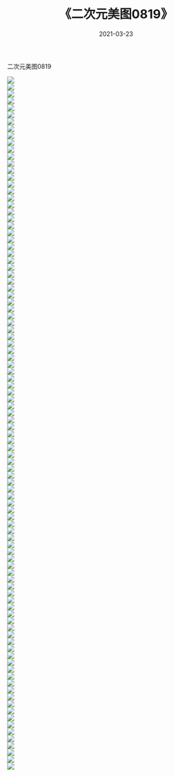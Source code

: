 ﻿---
layout: post
title:  《二次元美图0819》
date:   2021-03-23
img: http://imgx.orgx.ga/二次元/2021/二次元美图0819/000.jpg
categories: [美女, 清纯, 唯美]
---

二次元美图0819

 ![](http://imgx.orgx.ga/二次元/2021/二次元美图0819/001.png) <br>![](http://imgx.orgx.ga/二次元/2021/二次元美图0819/002.png) <br>![](http://imgx.orgx.ga/二次元/2021/二次元美图0819/003.png) <br>![](http://imgx.orgx.ga/二次元/2021/二次元美图0819/004.png) <br>![](http://imgx.orgx.ga/二次元/2021/二次元美图0819/005.png) <br>![](http://imgx.orgx.ga/二次元/2021/二次元美图0819/006.png) <br>![](http://imgx.orgx.ga/二次元/2021/二次元美图0819/007.png) <br>![](http://imgx.orgx.ga/二次元/2021/二次元美图0819/008.png) <br>![](http://imgx.orgx.ga/二次元/2021/二次元美图0819/009.png) <br>![](http://imgx.orgx.ga/二次元/2021/二次元美图0819/010.png) <br>![](http://imgx.orgx.ga/二次元/2021/二次元美图0819/011.png) <br>![](http://imgx.orgx.ga/二次元/2021/二次元美图0819/012.png) <br>![](http://imgx.orgx.ga/二次元/2021/二次元美图0819/013.png) <br>![](http://imgx.orgx.ga/二次元/2021/二次元美图0819/014.png) <br>![](http://imgx.orgx.ga/二次元/2021/二次元美图0819/015.png) <br>![](http://imgx.orgx.ga/二次元/2021/二次元美图0819/016.png) <br>![](http://imgx.orgx.ga/二次元/2021/二次元美图0819/017.png) <br>![](http://imgx.orgx.ga/二次元/2021/二次元美图0819/018.png) <br>![](http://imgx.orgx.ga/二次元/2021/二次元美图0819/019.png) <br>![](http://imgx.orgx.ga/二次元/2021/二次元美图0819/020.png) <br>![](http://imgx.orgx.ga/二次元/2021/二次元美图0819/021.png) <br>![](http://imgx.orgx.ga/二次元/2021/二次元美图0819/022.png) <br>![](http://imgx.orgx.ga/二次元/2021/二次元美图0819/023.png) <br>![](http://imgx.orgx.ga/二次元/2021/二次元美图0819/024.png) <br>![](http://imgx.orgx.ga/二次元/2021/二次元美图0819/025.png) <br>![](http://imgx.orgx.ga/二次元/2021/二次元美图0819/026.png) <br>![](http://imgx.orgx.ga/二次元/2021/二次元美图0819/027.png) <br>![](http://imgx.orgx.ga/二次元/2021/二次元美图0819/028.png) <br>![](http://imgx.orgx.ga/二次元/2021/二次元美图0819/029.png) <br>![](http://imgx.orgx.ga/二次元/2021/二次元美图0819/030.png) <br>![](http://imgx.orgx.ga/二次元/2021/二次元美图0819/031.png) <br>![](http://imgx.orgx.ga/二次元/2021/二次元美图0819/032.png) <br>![](http://imgx.orgx.ga/二次元/2021/二次元美图0819/033.png) <br>![](http://imgx.orgx.ga/二次元/2021/二次元美图0819/034.png) <br>![](http://imgx.orgx.ga/二次元/2021/二次元美图0819/035.png) <br>![](http://imgx.orgx.ga/二次元/2021/二次元美图0819/036.png) <br>![](http://imgx.orgx.ga/二次元/2021/二次元美图0819/037.png) <br>![](http://imgx.orgx.ga/二次元/2021/二次元美图0819/038.png) <br>![](http://imgx.orgx.ga/二次元/2021/二次元美图0819/039.png) <br>![](http://imgx.orgx.ga/二次元/2021/二次元美图0819/040.png) <br>![](http://imgx.orgx.ga/二次元/2021/二次元美图0819/041.png) <br>![](http://imgx.orgx.ga/二次元/2021/二次元美图0819/042.png) <br>![](http://imgx.orgx.ga/二次元/2021/二次元美图0819/043.png) <br>![](http://imgx.orgx.ga/二次元/2021/二次元美图0819/044.png) <br>![](http://imgx.orgx.ga/二次元/2021/二次元美图0819/045.png) <br>![](http://imgx.orgx.ga/二次元/2021/二次元美图0819/046.png) <br>![](http://imgx.orgx.ga/二次元/2021/二次元美图0819/047.png) <br>![](http://imgx.orgx.ga/二次元/2021/二次元美图0819/048.png) <br>![](http://imgx.orgx.ga/二次元/2021/二次元美图0819/049.png) <br>![](http://imgx.orgx.ga/二次元/2021/二次元美图0819/050.png) <br>![](http://imgx.orgx.ga/二次元/2021/二次元美图0819/051.png) <br>![](http://imgx.orgx.ga/二次元/2021/二次元美图0819/052.png) <br>![](http://imgx.orgx.ga/二次元/2021/二次元美图0819/053.png) <br>![](http://imgx.orgx.ga/二次元/2021/二次元美图0819/054.png) <br>![](http://imgx.orgx.ga/二次元/2021/二次元美图0819/055.png) <br>![](http://imgx.orgx.ga/二次元/2021/二次元美图0819/056.png) <br>![](http://imgx.orgx.ga/二次元/2021/二次元美图0819/057.png) <br>![](http://imgx.orgx.ga/二次元/2021/二次元美图0819/058.png) <br>![](http://imgx.orgx.ga/二次元/2021/二次元美图0819/059.png) <br>![](http://imgx.orgx.ga/二次元/2021/二次元美图0819/060.png) <br>![](http://imgx.orgx.ga/二次元/2021/二次元美图0819/061.png) <br>![](http://imgx.orgx.ga/二次元/2021/二次元美图0819/062.png) <br>![](http://imgx.orgx.ga/二次元/2021/二次元美图0819/063.png) <br>![](http://imgx.orgx.ga/二次元/2021/二次元美图0819/064.png) <br>![](http://imgx.orgx.ga/二次元/2021/二次元美图0819/065.png) <br>![](http://imgx.orgx.ga/二次元/2021/二次元美图0819/066.png) <br>![](http://imgx.orgx.ga/二次元/2021/二次元美图0819/067.png) <br>![](http://imgx.orgx.ga/二次元/2021/二次元美图0819/068.png) <br>![](http://imgx.orgx.ga/二次元/2021/二次元美图0819/069.png) <br>![](http://imgx.orgx.ga/二次元/2021/二次元美图0819/070.png) <br>![](http://imgx.orgx.ga/二次元/2021/二次元美图0819/071.png) <br>![](http://imgx.orgx.ga/二次元/2021/二次元美图0819/072.png) <br>![](http://imgx.orgx.ga/二次元/2021/二次元美图0819/073.png) <br>![](http://imgx.orgx.ga/二次元/2021/二次元美图0819/074.png) <br>![](http://imgx.orgx.ga/二次元/2021/二次元美图0819/075.png) <br>![](http://imgx.orgx.ga/二次元/2021/二次元美图0819/076.png) <br>![](http://imgx.orgx.ga/二次元/2021/二次元美图0819/077.png) <br>![](http://imgx.orgx.ga/二次元/2021/二次元美图0819/078.png) <br>![](http://imgx.orgx.ga/二次元/2021/二次元美图0819/079.png) <br>![](http://imgx.orgx.ga/二次元/2021/二次元美图0819/080.png) <br>![](http://imgx.orgx.ga/二次元/2021/二次元美图0819/081.png) <br>![](http://imgx.orgx.ga/二次元/2021/二次元美图0819/082.png) <br>![](http://imgx.orgx.ga/二次元/2021/二次元美图0819/083.png) <br>![](http://imgx.orgx.ga/二次元/2021/二次元美图0819/084.png) <br>![](http://imgx.orgx.ga/二次元/2021/二次元美图0819/085.png) <br>![](http://imgx.orgx.ga/二次元/2021/二次元美图0819/086.png) <br>![](http://imgx.orgx.ga/二次元/2021/二次元美图0819/087.png) <br>![](http://imgx.orgx.ga/二次元/2021/二次元美图0819/088.png) <br>![](http://imgx.orgx.ga/二次元/2021/二次元美图0819/089.png) <br>![](http://imgx.orgx.ga/二次元/2021/二次元美图0819/090.png) <br>![](http://imgx.orgx.ga/二次元/2021/二次元美图0819/091.png) <br>![](http://imgx.orgx.ga/二次元/2021/二次元美图0819/092.png) <br>![](http://imgx.orgx.ga/二次元/2021/二次元美图0819/093.png) <br>![](http://imgx.orgx.ga/二次元/2021/二次元美图0819/094.png) <br>![](http://imgx.orgx.ga/二次元/2021/二次元美图0819/095.png) <br>![](http://imgx.orgx.ga/二次元/2021/二次元美图0819/096.png) <br>![](http://imgx.orgx.ga/二次元/2021/二次元美图0819/097.png) <br>![](http://imgx.orgx.ga/二次元/2021/二次元美图0819/098.png) <br>![](http://imgx.orgx.ga/二次元/2021/二次元美图0819/099.png) <br>![](http://imgx.orgx.ga/二次元/2021/二次元美图0819/100.png) <br>